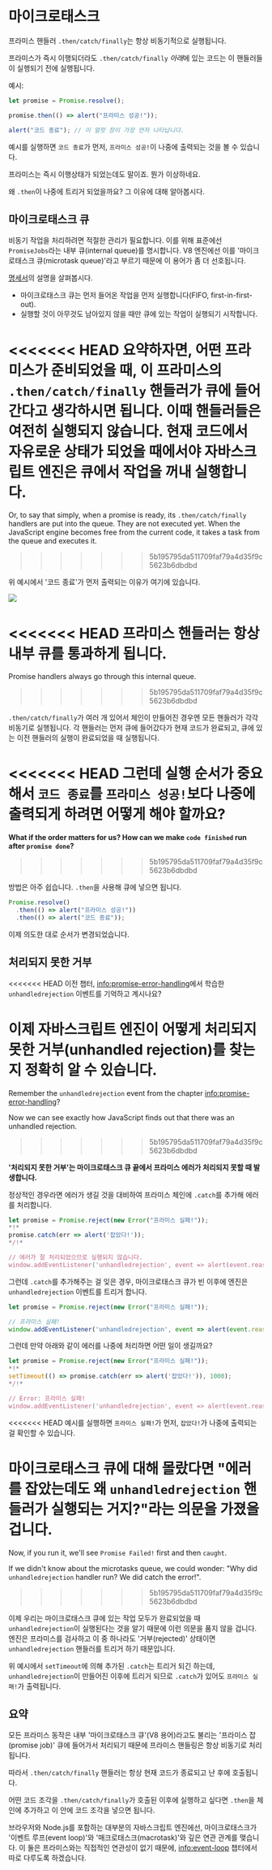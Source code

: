 
# 마이크로태스크

프라미스 핸들러 `.then/catch/finally`는 항상 비동기적으로 실행됩니다.

프라미스가 즉시 이행되더라도 `.then/catch/finally` *아래*에 있는 코드는 이 핸들러들이 실행되기 전에 실행됩니다.

예시:

```js run
let promise = Promise.resolve();

promise.then(() => alert("프라미스 성공!"));

alert("코드 종료"); // 이 얼럿 창이 가장 먼저 나타납니다.
```

예시를 실행하면 `코드 종료`가 먼저, `프라미스 성공!`이 나중에 출력되는 것을 볼 수 있습니다.

프라미스는 즉시 이행상태가 되었는데도 말이죠. 뭔가 이상하네요.

왜 `.then`이 나중에 트리거 되었을까요? 그 이유에 대해 알아봅시다.

## 마이크로태스크 큐

비동기 작업을 처리하려면 적절한 관리가 필요합니다. 이를 위해 표준에선 `PromiseJobs`라는 내부 큐(internal queue)를 명시합니다. V8 엔진에선 이를 '마이크로태스크 큐(microtask queue)'라고 부르기 때문에 이 용어가 좀 더 선호됩니다.

[명세서](https://tc39.github.io/ecma262/#sec-jobs-and-job-queues)의 설명을 살펴봅시다.

- 마이크로태스크 큐는 먼저 들어온 작업을 먼저 실행합니다(FIFO, first-in-first-out).
- 실행할 것이 아무것도 남아있지 않을 때만 큐에 있는 작업이 실행되기 시작합니다.

<<<<<<< HEAD
요약하자면, 어떤 프라미스가 준비되었을 때, 이 프라미스의 `.then/catch/finally` 핸들러가 큐에 들어간다고 생각하시면 됩니다. 이때 핸들러들은 여전히 실행되지 않습니다. 현재 코드에서 자유로운 상태가 되었을 때에서야 자바스크립트 엔진은 큐에서 작업을 꺼내 실행합니다.
=======
Or, to say that simply, when a promise is ready, its `.then/catch/finally` handlers are put into the queue. They are not executed yet. When the JavaScript engine becomes free from the current code, it takes a task from the queue and executes it.
>>>>>>> 5b195795da511709faf79a4d35f9c5623b6dbdbd

위 예시에서 '코드 종료'가 먼저 출력되는 이유가 여기에 있습니다.

![](promiseQueue.svg)

<<<<<<< HEAD
프라미스 핸들러는 항상 내부 큐를 통과하게 됩니다.
=======
Promise handlers always go through this internal queue.
>>>>>>> 5b195795da511709faf79a4d35f9c5623b6dbdbd

`.then/catch/finally`가 여러 개 있어서 체인이 만들어진 경우엔 모든 핸들러가 각각 비동기로 실행됩니다. 각 핸들러는 먼저 큐에 들어갔다가 현재 코드가 완료되고, 큐에 있는 이전 핸들러의 실행이 완료되었을 때 실행됩니다.

<<<<<<< HEAD
**그런데 실행 순서가 중요해서 `코드 종료`를 `프라미스 성공!`보다 나중에 출력되게 하려면 어떻게 해야 할까요?** 
=======
**What if the order matters for us? How can we make `code finished` run after `promise done`?**
>>>>>>> 5b195795da511709faf79a4d35f9c5623b6dbdbd

방법은 아주 쉽습니다. `.then`을 사용해 큐에 넣으면 됩니다.

```js run
Promise.resolve()
  .then(() => alert("프라미스 성공!"))
  .then(() => alert("코드 종료"));
```

이제 의도한 대로 순서가 변경되었습니다.

## 처리되지 못한 거부

<<<<<<< HEAD
이전 챕터,  <info:promise-error-handling>에서 학습한 `unhandledrejection` 이벤트를 기억하고 계시나요?

이제 자바스크립트 엔진이 어떻게 처리되지 못한 거부(unhandled rejection)를 찾는지 정확히 알 수 있습니다. 
=======
Remember the `unhandledrejection` event from the chapter <info:promise-error-handling>?

Now we can see exactly how JavaScript finds out that there was an unhandled rejection.
>>>>>>> 5b195795da511709faf79a4d35f9c5623b6dbdbd

**'처리되지 못한 거부'는 마이크로태스크 큐 끝에서 프라미스 에러가 처리되지 못할 때 발생합니다.**

정상적인 경우라면 에러가 생길 것을 대비하여 프라미스 체인에 `.catch`를 추가해 에러를 처리합니다.

```js run
let promise = Promise.reject(new Error("프라미스 실패!"));
*!*
promise.catch(err => alert('잡았다!'));
*/!*

// 에러가 잘 처리되었으므로 실행되지 않습니다.
window.addEventListener('unhandledrejection', event => alert(event.reason));
```

그런데 `.catch`를 추가해주는 걸 잊은 경우, 마이크로태스크 큐가 빈 이후에 엔진은 `unhandledrejection` 이벤트를 트리거 합니다.

```js run
let promise = Promise.reject(new Error("프라미스 실패!"));

// 프라미스 실패!
window.addEventListener('unhandledrejection', event => alert(event.reason));
```

그런데 만약 아래와 같이 에러를 나중에 처리하면 어떤 일이 생길까요?

```js run
let promise = Promise.reject(new Error("프라미스 실패!"));
*!*
setTimeout(() => promise.catch(err => alert('잡았다!')), 1000);
*/!*

// Error: 프라미스 실패!
window.addEventListener('unhandledrejection', event => alert(event.reason));
```

<<<<<<< HEAD
예시를 실행하면 `프라미스 실패!`가 먼저, `잡았다!`가 나중에 출력되는 걸 확인할 수 있습니다. 

마이크로태스크 큐에 대해 몰랐다면 "에러를 잡았는데도 왜 `unhandledrejection` 핸들러가 실행되는 거지?"라는 의문을 가졌을 겁니다.
=======
Now, if you run it, we'll see `Promise Failed!` first and then `caught`. 

If we didn't know about the microtasks queue, we could wonder: "Why did `unhandledrejection` handler run? We did catch the error!".
>>>>>>> 5b195795da511709faf79a4d35f9c5623b6dbdbd

이제 우리는 마이크로태스크 큐에 있는 작업 모두가 완료되었을 때 `unhandledrejection`이 실행된다는 것을 알기 때문에 이런 의문을 품지 않을 겁니다. 엔진은 프라미스를 검사하고 이 중 하나라도 '거부(rejected)' 상태이면 `unhandledrejection` 핸들러를 트리거 하기 때문입니다. 

위 예시에서 `setTimeout`에 의해 추가된 `.catch`는 트리거 되긴 하는데, `unhandledrejection`이 만들어진 이후에 트리거 되므로 `.catch`가 있어도 `프라미스 실패!`가 출력됩니다.

## 요약

모든 프라미스 동작은 내부 '마이크로태스크 큐'(V8 용어)라고도 불리는 '프라미스 잡(promise job)' 큐에 들어가서 처리되기 때문에 프라미스 핸들링은 항상 비동기로 처리됩니다.

따라서 `.then/catch/finally` 핸들러는 항상 현재 코드가 종료되고 난 후에 호출됩니다.

어떤 코드 조각을 `.then/catch/finally`가 호출된 이후에 실행하고 싶다면 `.then`을 체인에 추가하고 이 안에 코드 조각을 넣으면 됩니다.

브라우저와 Node.js를 포함하는 대부분의 자바스크립트 엔진에선, 마이크로태스크가 '이벤트 루프(event loop)'와 '매크로태스크(macrotask)'와 깊은 연관 관계를 맺습니다. 이 둘은 프라미스와는 직접적인 연관성이 없기 때문에, <info:event-loop> 챕터에서 따로 다루도록 하겠습니다.
